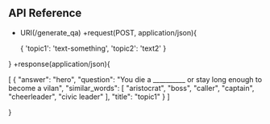 ## API Reference

- URI(/generate\_qa)
+request(POST, application/json){

    { 'topic1': 'text-something',
      'topic2': 'text2'
    }

}
+response(application/json){

[
    {
        "answer": "hero",
        "question": "You die a __________ or stay long enough to become a vilan",
        "similar_words": [
            "aristocrat",
            "boss",
            "caller",
            "captain",
            "cheerleader",
            "civic leader"
        ],
        "title": "topic1"
        }
    ]

}
